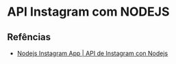 # API Instagram com NODEJS

## Refências

- [Nodejs Instagram App | API de Instagram con Nodejs](https://youtu.be/BcMFkpOjii8)
